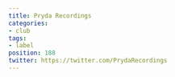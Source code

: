 ```yaml
---
title: Pryda Recordings
categories:
- club
tags:
- label
position: 188
twitter: https://twitter.com/PrydaRecordings
---
```


